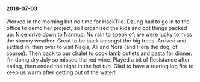 #### 2018-07-03

Worked in the morning but no time for HackTile. Dzung had to go in to the office to demo her project, so I organised the kids and got things packed up. Nice drive down to Nannup. No rain to speak of; we were lucky to miss the stormy weather. Great to be back amongst the big trees. Arrived and settled in, then over to visit Nagis, Ali and Nora (and Hora the dog, of course). Then back to our chalet to cook lamb cutlets and pasta for dinner. I’m doing dry July so missed the red wine. Played a bit of Resistance after eating, then ended the night in the hot tub. Glad to have a roaring log fire to keep us warm after getting out of the water!